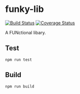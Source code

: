 # funky-lib

[![Build Status](https://travis-ci.com/stygian91/funky-lib.svg?branch=master)](https://travis-ci.com/stygian91/funky-lib)
[![Coverage Status](https://coveralls.io/repos/github/stygian91/funky-lib/badge.svg)](https://coveralls.io/github/stygian91/funky-lib)

A FUNctional libary.

## Test

`npm run test`

## Build

`npm run build`
